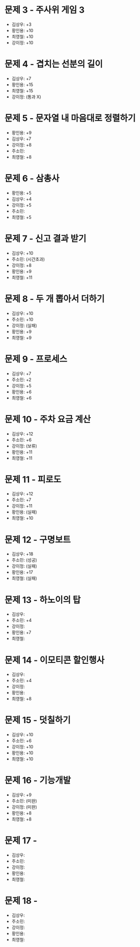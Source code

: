 # 문제 3 - 주사위 게임 3
- 김상우: +3
- 황인용: +10
- 최영철: +10
- 강이정: +10

# 문제 4 - 겹치는 선분의 길이
- 김상우: +7
- 황인용: +15
- 최영철: +15
- 강이정: (통과 X)

# 문제 5 - 문자열 내 마음대로 정렬하기
- 황인용: +9
- 김상우: +7
- 강이정: +8
- 주소민:
- 최영철: +8

# 문제 6 - 삼총사
- 황인용: +5
- 김상우: +4
- 강이정: +5
- 주소민:
- 최영철: +5

# 문제 7 - 신고 결과 받기
- 김상우: +10
- 주소민: (시간초과)
- 강이정: +8
- 황인용: +9
- 최영철: +11

# 문제 8 - 두 개 뽑아서 더하기
- 김상우: +10
- 주소민: +10
- 강이정: (실패)
- 황인용: +9
- 최영철: +9

# 문제 9 - 프로세스
- 김상우: +7
- 주소민: +2
- 강이정: +5
- 황인용: +6
- 최영철: +6

# 문제 10 - 주차 요금 계산
- 김상우: +12
- 주소민: +6
- 강이정: (보류)
- 황인용: +11
- 최영철: +11

# 문제 11 - 피로도
- 김상우: +12
- 주소민: +7
- 강이정: +11
- 황인용: (실패)
- 최영철: +10

# 문제 12 - 구명보트
- 김상우: +18
- 주소민: (성공)
- 강이정: (실패)
- 황인용: +17
- 최영철: (실패)

# 문제 13 - 하노이의 탑
- 김상우:
- 주소민: +4
- 강이정:
- 황인용: +7
- 최영철:

# 문제 14 - 이모티콘 할인행사
- 김상우:
- 주소민: +4
- 강이정:
- 황인용:
- 최영철: +8

# 문제 15 - 덧칠하기
- 김상우: +10
- 주소민: +6
- 강이정: +10
- 황인용: +10
- 최영철: +10

# 문제 16 - 기능개발
- 김상우: +9
- 주소민: (미완)
- 강이정: (미완)
- 황인용: +8
- 최영철: +8

# 문제 17 - 
- 김상우:
- 주소민:
- 강이정:
- 황인용:
- 최영철:

# 문제 18 - 
- 김상우:
- 주소민:
- 강이정:
- 황인용:
- 최영철:
